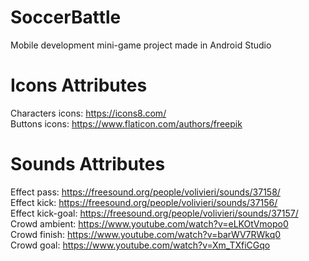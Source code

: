 # SoccerBattle
Mobile development mini-game project made in Android Studio

# Icons Attributes
Characters icons: https://icons8.com/<br/>
Buttons icons: https://www.flaticon.com/authors/freepik

# Sounds Attributes
Effect pass: https://freesound.org/people/volivieri/sounds/37158/<br/>
Effect kick: https://freesound.org/people/volivieri/sounds/37156/<br/>
Effect kick-goal: https://freesound.org/people/volivieri/sounds/37157/<br/>
Crowd ambient: https://www.youtube.com/watch?v=eLKOtVmopo0<br/>
Crowd finish: https://www.youtube.com/watch?v=barWV7RWkq0<br/>
Crowd goal: https://www.youtube.com/watch?v=Xm_TXfiCGqo
